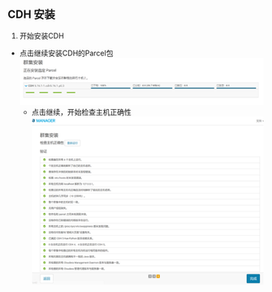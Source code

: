 ## CDH 安装

1. 开始安装CDH
  - 点击继续安装CDH的Parcel包
	![安装CDH的Parcel包截图](./install_parcel.PNG)
	- 点击继续，开始检查主机正确性
	![检查主机正确性截图](./node_check.PNG)
